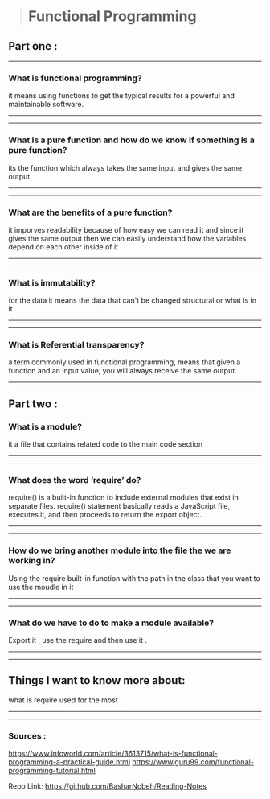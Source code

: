 ># Functional Programming


## Part one : 
**                **
### What is functional programming?

it means using functions to get the typical results for a powerful and maintainable software.
**                **
**                **

### What is a pure function and how do we know if something is a pure function?


its the function which always takes the same input and gives the same output
**                **
**                **
### What are the benefits of a pure function?


it imporves readability because of how easy we can read it and since it gives the same output
then we can easily understand how the variables depend on each other inside of it .
**                **
**                **

### What is immutability?

for the data it means the data that can't be changed structural or what is in it
**                **
**                **

### What is Referential transparency?

a term commonly used in functional programming, means that given a function and an input value, you will always receive the same output.
**                **

## Part two : 
### What is a module?

it a file that contains related code to the main code section
**                **
**                **
### What does the word ‘require’ do?

 require() is a built-in function to include external modules that exist in separate files. require() statement basically reads a JavaScript file, executes it, and then proceeds to return the export object.
 **                **
 **                **
### How do we bring another module into the file the we are working in?
Using the require built-in function with the path in the class that you want to use the moudle in it 
**                **
**                **

### What do we have to do to make a module available?

Export it , use the require and then use it .
**                **
**                **
## Things I want to know more about:
what is require used for the most .
**                **
**                **
### Sources : 
https://www.infoworld.com/article/3613715/what-is-functional-programming-a-practical-guide.html
https://www.guru99.com/functional-programming-tutorial.html

Repo Link: https://github.com/BasharNobeh/Reading-Notes
